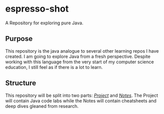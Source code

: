 # espresso-shot
A Repository for exploring pure Java.

## Purpose
This repository is the java analogue to several other learning repos I have created. I am going to explore Java from a fresh perspective. Despite working with this language from the very start of my 
computer science education, I still feel as if there is a lot to learn.

## Structure
This repository will be split into two parts: *[Project](app/README.md)* and *[Notes](notes/README.md)*. The Project will contain Java code labs while the Notes will contain cheatsheets and deep dives gleaned from research.
